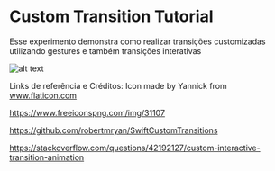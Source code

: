 # Custom Transition Tutorial

Esse experimento demonstra como realizar transições customizadas utilizando gestures e também transições interativas

![alt text](https://github.com/jonhpol/CustomTransitionTutorial/blob/master/DemoGif/customTransitionDemo.gif?raw=true)

Links de referência e Créditos: 
Icon made by Yannick from www.flaticon.com

https://www.freeiconspng.com/img/31107

https://github.com/robertmryan/SwiftCustomTransitions

https://stackoverflow.com/questions/42192127/custom-interactive-transition-animation